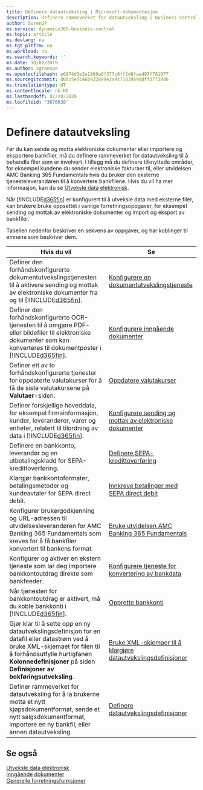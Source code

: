 ```yaml
---
title: Definere datautveksling | Microsoft-dokumentasjon
description: Definere rammeverket for datautveksling i Business Central.
author: SorenGP
ms.service: dynamics365-business-central
ms.topic: article
ms.devlang: na
ms.tgt_pltfrm: na
ms.workload: na
ms.search.keywords: ''
ms.date: 10/01/2019
ms.author: sgroespe
ms.openlocfilehash: e0074d3e3a1869a8f377c6ff3d8faad97f781077
ms.sourcegitcommit: d0dc5e5c46b932899e2a9c7183959d0ff37738d6
ms.translationtype: HT
ms.contentlocale: nb-NO
ms.lasthandoff: 02/20/2020
ms.locfileid: "3076638"
---
```

# <a name="setting-up-data-exchange"></a>Definere datautveksling
Før du kan sende og motta elektroniske dokumenter eller importere og eksportere bankfiler, må du definere rammeverket for datautveksling til å behandle filer som er involvert. I tillegg må du definere tilknyttede områder, for eksempel kundene du sender elektroniske fakturaer til, eller utvidelsen AMC Banking 365 Fundamentals hvis du bruker den eksterne tjenesteleverandøren til å konvertere bankfilene. Hvis du vil ha mer informasjon, kan du se [Utveksle data elektronisk](across-data-exchange.md).  

 Når [!INCLUDE[d365fin](includes/d365fin_md.md)] er konfigurert til å utveksle data med eksterne filer, kan brukere bruke oppsettet i vanlige forretningsoppgaver, for eksempel sending og mottak av elektroniske dokumenter og import og eksport av bankfiler.  

 Tabellen nedenfor beskriver en sekvens av oppgaver, og har koblinger til emnene som beskriver dem.  

|**Hvis du vil**|**Se**|  
|------------|-------------|  
|Definer den forhåndskonfigurerte dokumentutvekslingstjenesten til å aktivere sending og mottak av elektroniske dokumenter fra og til [!INCLUDE[d365fin](includes/d365fin_md.md)].|[Konfigurere en dokumentutvekslingstjeneste](across-how-to-set-up-a-document-exchange-service.md)|  
|Definer den forhåndskonfigurerte OCR-tjenesten til å omgjøre PDF- eller bildefiler til elektroniske dokumenter som kan konverteres til dokumentposter i [!INCLUDE[d365fin](includes/d365fin_md.md)].|[Konfigurere inngående dokumenter](across-how-setup-income-documents.md)|  
|Definer ett av to forhåndskonfigurerte tjenester for oppdaterte valutakurser for å få de siste valutakursene på **Valutaer**-siden.|[Oppdatere valutakurser](finance-how-update-currencies.md)|  
|Definer forskjellige hoveddata, for eksempel firmainformasjon, kunder, leverandører, varer og enheter, relatert til tilordning av data i [!INCLUDE[d365fin](includes/d365fin_md.md)].|[Konfigurere sending og mottak av elektroniske dokumenter](across-how-to-set-up-electronic-document-sending-and-receiving.md)|  
|Definere en bankkonto, leverandør og en utbetalingskladd for SEPA-kredittoverføring.|[Definere SEPA-kredittoverføring](finance-make-payments-with-bank-data-conversion-service-or-sepa-credit-transfer.md#setting-up-sepa-credit-transfer)|  
|Klargjør bankkontoformater, betalingsmetoder og kundeavtaler for SEPA direct debit.|[Innkreve betalinger med SEPA direct debit](finance-collect-payments-with-sepa-direct-debit.md)|  
|Konfigurer brukergodkjenning og URL-adressen til utvidelsesleverandøren for AMC Banking 365 Fundamentals som kreves for å få bankfiler konvertert til bankens format.|[Bruke utvidelsen AMC Banking 365 Fundamentals](ui-extensions-amc-banking.md)|  
|Konfigurer og aktiver en ekstern tjeneste som lar deg importere bankkontoutdrag direkte som bankfeeder.|[Konfigurere tjeneste for konvertering av bankdata](bank-how-setup-bank-statement-service.md)|  
|Når tjenesten for bankkontoutdrag er aktivert, må du koble bankkonti i [!INCLUDE[d365fin](includes/d365fin_md.md)].|[Opprette bankkonti](bank-how-setup-bank-accounts.md)|  
|Gjør klar til å sette opp en ny datautvekslingsdefinisjon for en datafil eller datastrøm ved å bruke XML-skjemaet for filen til å forhåndsutfylle hurtigfanen **Kolonnedefinisjoner** på siden **Definisjoner av bokføringsutveksling**.|[Bruke XML-skjemaer til å klargjøre datautvekslingsdefinisjoner](across-how-to-use-xml-schemas-to-prepare-data-exchange-definitions.md)|  
|Definer rammeverket for datautveksling for å la brukerne motta et nytt kjøpsdokumentformat, sende et nytt salgsdokumentformat, importere en ny bankfil, eller annen datautveksling.|[Definere datautvekslingsdefinisjoner](across-how-to-set-up-data-exchange-definitions.md)|  

## <a name="see-also"></a>Se også  
[Utveksle data elektronisk](across-data-exchange.md)  
[Inngående dokumenter](across-income-documents.md)  
[Generelle forretningsfunksjoner](ui-across-business-areas.md)  
